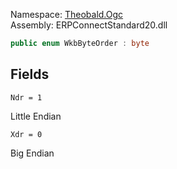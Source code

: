 Namespace: [Theobald.Ogc](../)\
Assembly: ERPConnectStandard20.dll

```csharp
public enum WkbByteOrder : byte

```

## Fields

`Ndr = 1`

Little Endian

`Xdr = 0`

Big Endian
